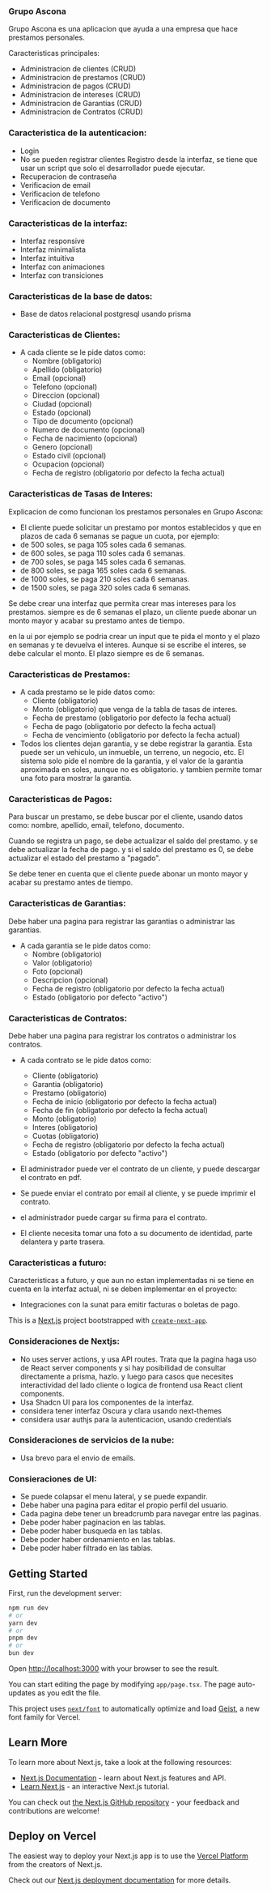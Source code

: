 ### Grupo Ascona

Grupo Ascona es una aplicacion que ayuda a una empresa que hace  
prestamos personales. 

Caracteristicas principales:

- Administracion de clientes (CRUD)
- Administracion de prestamos (CRUD)
- Administracion de pagos (CRUD)
- Administracion de intereses (CRUD)
- Administracion de Garantias (CRUD)
- Administracion de Contratos (CRUD)

### Caracteristica de la autenticacion:
- Login
- No se pueden registrar clientes Registro desde la interfaz, se tiene que usar un script que solo el desarrollador puede ejecutar.
- Recuperacion de contraseña
- Verificacion de email
- Verificacion de telefono
- Verificacion de documento


### Caracteristicas de la interfaz:
- Interfaz responsive
- Interfaz minimalista
- Interfaz intuitiva
- Interfaz con animaciones
- Interfaz con transiciones

### Caracteristicas de la base de datos:
- Base de datos relacional postgresql usando prisma

### Caracteristicas de Clientes:

- A cada cliente se le pide datos como:
  - Nombre (obligatorio)
  - Apellido (obligatorio)
  - Email (opcional)
  - Telefono (opcional)
  - Direccion (opcional)
  - Ciudad (opcional)
  - Estado (opcional)
  - Tipo de documento (opcional)
  - Numero de documento (opcional)
  - Fecha de nacimiento (opcional)
  - Genero (opcional)
  - Estado civil (opcional)
  - Ocupacion (opcional)
  - Fecha de registro (obligatorio por defecto la fecha actual)

### Caracteristicas de Tasas de Interes:

Explicacion de como funcionan los prestamos personales en Grupo Ascona:
- El cliente puede solicitar un prestamo por montos establecidos y que en plazos de cada 6 semanas se pague un cuota, por ejemplo:
-  de 500 soles, se paga 105 soles cada 6 semanas.
- de 600 soles, se paga 110 soles cada 6 semanas.
- de 700 soles, se paga 145 soles cada 6 semanas.
- de 800 soles, se paga 165 soles cada 6 semanas.
- de 1000 soles, se paga 210 soles cada 6 semanas.
- de 1500 soles, se paga 320 soles cada 6 semanas.

Se debe crear una interfaz que permita crear mas intereses para los prestamos. siempre es de 6 semanas el plazo, un cliente puede abonar un monto mayor y acabar su prestamo antes de tiempo.

en la ui por ejemplo se podria crear un input que te pida el monto y el plazo en semanas y te devuelva el interes. Aunque si se escribe el interes, se debe calcular el monto. El plazo siempre es de 6 semanas.

### Caracteristicas de Prestamos:

- A cada prestamo se le pide datos como:
  - Cliente (obligatorio)
  - Monto (obligatorio) que venga de la tabla de tasas de interes.
  - Fecha de prestamo (obligatorio por defecto la fecha actual)
  - Fecha de pago (obligatorio por defecto la fecha actual)
  - Fecha de vencimiento (obligatorio por defecto la fecha actual)
- Todos los clientes dejan garantia, y se debe registrar la garantia. Esta puede ser un vehiculo, un inmueble, un terreno, un negocio, etc. El sistema solo pide el nombre de la garantia, y el valor de la garantia aproximada en soles, aunque no es obligatorio. y tambien permite tomar una foto para mostrar la garantia.

### Caracteristicas de Pagos:

Para buscar un prestamo, se debe buscar por el cliente, usando datos como: nombre, apellido, email, telefono, documento.

Cuando se registra un pago, se debe actualizar el saldo del prestamo. y se debe actualizar la fecha de pago.
y si el saldo del prestamo es 0, se debe actualizar el estado del prestamo a "pagado".

Se debe tener en cuenta que el cliente puede abonar un monto mayor y acabar su prestamo antes de tiempo.

### Caracteristicas de Garantias:

Debe haber una pagina para registrar las garantias o administrar las garantias.

- A cada garantia se le pide datos como:
  - Nombre (obligatorio)
  - Valor (obligatorio)
  - Foto (opcional)
  - Descripcion (opcional)
  - Fecha de registro (obligatorio por defecto la fecha actual)
  - Estado (obligatorio por defecto "activo")

### Caracteristicas de Contratos:

Debe haber una pagina para registrar los contratos o administrar los contratos.

- A cada contrato se le pide datos como:
  - Cliente (obligatorio)
  - Garantia (obligatorio)
  - Prestamo (obligatorio)
  - Fecha de inicio (obligatorio por defecto la fecha actual)
  - Fecha de fin (obligatorio por defecto la fecha actual)
  - Monto (obligatorio)
  - Interes (obligatorio)
  - Cuotas (obligatorio)
  - Fecha de registro (obligatorio por defecto la fecha actual)
  - Estado (obligatorio por defecto "activo")

- El administrador puede ver el contrato de un cliente, y puede descargar el contrato en pdf.
- Se puede enviar el contrato por email al cliente, y se puede imprimir el contrato.
- el administrador puede cargar su firma para el contrato.
- El cliente necesita tomar una foto a su documento de identidad, parte delantera y parte trasera.

### Caracteristicas  a futuro:

Caracteristicas a futuro, y que aun no estan implementadas ni se tiene en cuenta en la interfaz actual, ni se deben implementar en el proyecto:

- Integraciones con la sunat para emitir facturas o boletas de pago.

This is a [Next.js](https://nextjs.org) project bootstrapped with [`create-next-app`](https://nextjs.org/docs/app/api-reference/cli/create-next-app).

### Consideraciones de Nextjs:

- No uses server actions, y usa API routes. Trata que la pagina haga uso de React server components y si hay posibilidad de consultar directamente a prisma, hazlo. y luego para casos que necesites interactividad del lado cliente o logica de frontend usa React client components.
- Usa Shadcn UI para los componentes de la interfaz.
- considera tener interfaz Oscura y clara usando next-themes
- considera usar authjs para la autenticacion, usando credentials

### Consideraciones de servicios de la nube:

- Usa brevo para el envio de emails.

### Consieraciones de UI:

- Se puede colapsar el menu lateral, y se puede expandir.
- Debe haber una pagina para editar el propio perfil del usuario.
- Cada pagina debe tener un breadcrumb para navegar entre las paginas.
- Debe poder haber paginacion en las tablas.
- Debe poder haber busqueda en las tablas.
- Debe poder haber ordenamiento en las tablas.
- Debe poder haber filtrado en las tablas.


## Getting Started

First, run the development server:

```bash
npm run dev
# or
yarn dev
# or
pnpm dev
# or
bun dev
```

Open [http://localhost:3000](http://localhost:3000) with your browser to see the result.

You can start editing the page by modifying `app/page.tsx`. The page auto-updates as you edit the file.

This project uses [`next/font`](https://nextjs.org/docs/app/building-your-application/optimizing/fonts) to automatically optimize and load [Geist](https://vercel.com/font), a new font family for Vercel.

## Learn More

To learn more about Next.js, take a look at the following resources:

- [Next.js Documentation](https://nextjs.org/docs) - learn about Next.js features and API.
- [Learn Next.js](https://nextjs.org/learn) - an interactive Next.js tutorial.

You can check out [the Next.js GitHub repository](https://github.com/vercel/next.js) - your feedback and contributions are welcome!

## Deploy on Vercel

The easiest way to deploy your Next.js app is to use the [Vercel Platform](https://vercel.com/new?utm_medium=default-template&filter=next.js&utm_source=create-next-app&utm_campaign=create-next-app-readme) from the creators of Next.js.

Check out our [Next.js deployment documentation](https://nextjs.org/docs/app/building-your-application/deploying) for more details.
